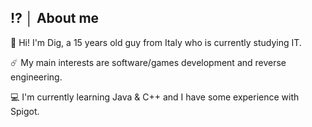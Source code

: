 ## ⁉️ │ About me
👋 Hi! I'm Dig, a 15 years old guy from Italy who is currently studying IT.

☄️ My main interests are software/games development and reverse engineering.

💻 I'm currently learning Java & C++ and I have some experience with Spigot.
